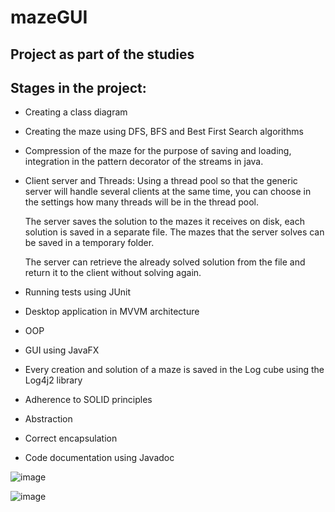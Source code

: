 # mazeGUI

## Project as part of the studies

## Stages in the project:

- Creating a class diagram

- Creating the maze using DFS, BFS and Best First Search algorithms

- Compression of the maze for the purpose of saving and loading, integration in the pattern decorator of the streams in java.

- Client server and Threads: Using a thread pool so that the generic server will handle several clients at the 
  same time, you can choose in the settings how many threads will be in the thread pool.

  The server saves the solution to the mazes it receives on disk, each solution is saved in a separate file.
  The mazes that the server solves can be saved in a temporary folder.

  The server can retrieve the already solved solution from the file and return it to the client without solving 
  again.

- Running tests using JUnit
- Desktop application in MVVM architecture
- OOP
- GUI using JavaFX
- Every creation and solution of a maze is saved in the Log cube using the Log4j2 library
- Adherence to SOLID principles
- Abstraction
- Correct encapsulation
- Code documentation using Javadoc

![image](https://user-images.githubusercontent.com/80154838/181234769-9e2cd1d3-250e-4e43-8899-ccc8c67c987c.png)

![image](https://user-images.githubusercontent.com/80154838/181234933-83b1ed0c-db9f-4852-8290-f7b5df720e7c.png)




